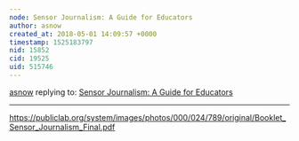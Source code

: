 ```yaml
---
node: Sensor Journalism: A Guide for Educators
author: asnow
created_at: 2018-05-01 14:09:57 +0000
timestamp: 1525183797
nid: 15852
cid: 19525
uid: 515746
---
```




[asnow](../profile/asnow) replying to: [Sensor Journalism: A Guide for Educators](../notes/kanarinka/03-01-2018/sensor-journalism-a-guide-for-educators)

----
https://publiclab.org/system/images/photos/000/024/789/original/Booklet_Sensor_Journalism_Final.pdf
